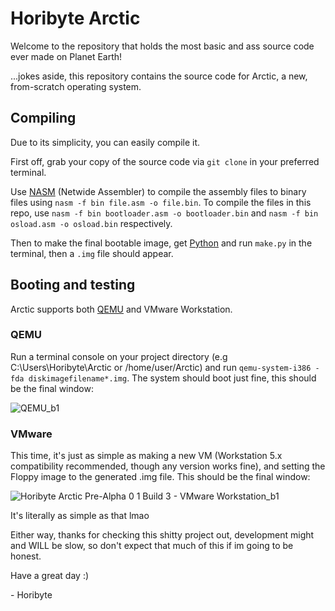 # Horibyte Arctic

Welcome to the repository that holds the most basic and ass source code ever made on Planet Earth!

...jokes aside, this repository contains the source code for Arctic, a new, from-scratch operating system.

## Compiling

Due to its simplicity, you can easily compile it.

First off, grab your copy of the source code via `git clone` in your preferred terminal.

Use [NASM](https://nasm.us) (Netwide Assembler) to compile the assembly files to binary files using `nasm -f bin file.asm -o file.bin`. To compile the files in this repo, use `nasm -f bin bootloader.asm -o bootloader.bin` and `nasm -f bin osload.asm -o osload.bin` respectively.

Then to make the final bootable image, get [Python](https://python.org) and run `make.py` in the terminal, then a `.img` file should appear.

## Booting and testing

Arctic supports both [QEMU](https://qemu.org) and VMware Workstation.

### QEMU

Run a terminal console on your project directory (e.g C:\Users\Horibyte\Arctic or /home/user/Arctic) and run `qemu-system-i386 -fda diskimagefilename*.img`.
The system should boot just fine, this should be the final window:

![QEMU_b1](https://github.com/user-attachments/assets/5050928b-c2a1-465d-9fac-68e45c8baaed)

### VMware

This time, it's just as simple as making a new VM (Workstation 5.x compatibility recommended, though any version works fine), and setting the Floppy image to the generated .img file.
This should be the final window:

![Horibyte Arctic Pre-Alpha 0 1 Build 3 - VMware Workstation_b1](https://github.com/user-attachments/assets/e5ac4b9b-a114-453d-b326-dabccb1b5e44)

It's literally as simple as that lmao

Either way, thanks for checking this shitty project out, development might and WILL be slow, so don't expect that much of this if im going to be honest.

Have a great day :)

\- Horibyte
